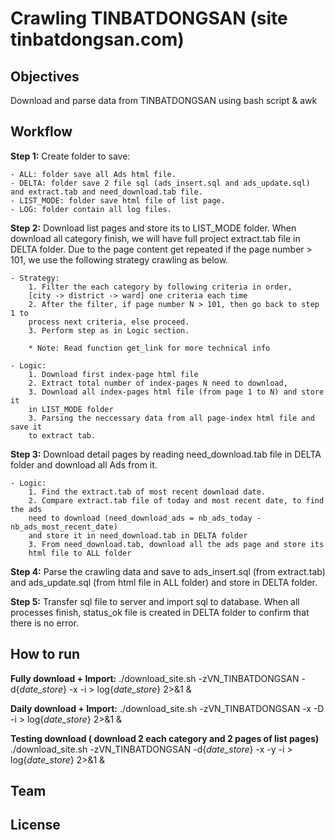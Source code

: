 # Crawling TINBATDONGSAN (site tinbatdongsan.com)

## Objectives

Download and parse data from TINBATDONGSAN using bash script & awk

## Workflow

**Step 1:** Create folder to save:

    - ALL: folder save all Ads html file.
    - DELTA: folder save 2 file sql (ads_insert.sql and ads_update.sql)
    and extract.tab and need_download.tab file.
    - LIST_MODE: folder save html file of list page.
    - LOG: folder contain all log files.

**Step 2:** Download list pages and store its to LIST_MODE folder. When download
all category finish, we will have full project extract.tab file in DELTA folder.
Due to the page content get repeated if the page number > 101, we use the following
strategy crawling as below.

    - Strategy:
        1. Filter the each category by following criteria in order,
        [city -> district -> ward] one criteria each time
        2. After the filter, if page number N > 101, then go back to step 1 to
        process next criteria, else proceed.
        3. Perform step as in Logic section.

        * Note: Read function get_link for more technical info

    - Logic:
        1. Download first index-page html file
        2. Extract total number of index-pages N need to download,
        3. Download all index-pages html file (from page 1 to N) and store it
        in LIST_MODE folder
        3. Parsing the neccessary data from all page-index html file and save it
        to extract tab.

**Step 3:** Download detail pages by reading need_download.tab file in DELTA folder
and download all Ads from it.

    - Logic:
        1. Find the extract.tab of most recent download date.
        2. Compare extract.tab file of today and most recent date, to find the ads
        need to download (need_download_ads = nb_ads_today - nb_ads_most_recent_date)
        and store it in need_download.tab in DELTA folder
        3. From need_download.tab, download all the ads page and store its
        html file to ALL folder

**Step 4:** Parse the crawling data and save to ads_insert.sql (from extract.tab)
and ads_update.sql (from html file in ALL folder) and store in DELTA folder.

**Step 5:** Transfer sql file to server and import sql to database. When all
processes finish, status_ok file is created in DELTA folder to confirm that there is no error.

## How to run

**Fully download + Import:**
    ./download_site.sh -zVN_TINBATDONGSAN -d{_date_store_} -x -i > log{_date_store_} 2>&1 &

**Daily download + Import:**
    ./download_site.sh -zVN_TINBATDONGSAN -x -D -i > log{_date_store_} 2>&1 &

**Testing download ( download 2 each category and 2 pages of list pages)**
    ./download_site.sh -zVN_TINBATDONGSAN -d{_date_store_} -x -y -i > log{_date_store_} 2>&1 &

## Team

## License

